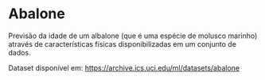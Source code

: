 # Abalone
Previsão da idade de um albalone (que é uma espécie de molusco marinho) através de características físicas disponibilizadas em um conjunto de dados.

Dataset disponível em: https://archive.ics.uci.edu/ml/datasets/abalone
